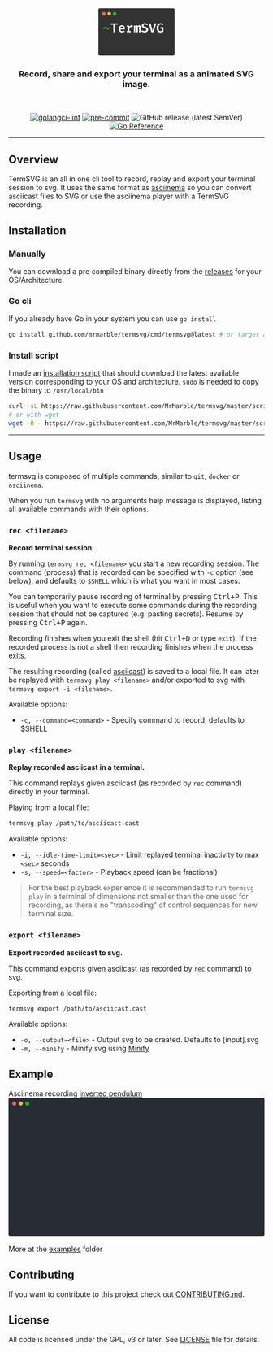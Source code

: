 <div align="center">
<img src="assets/logo.png" width="150">

### Record, share and export your terminal as a animated SVG image.
</div>

<div align="center">
</br>

[![golangci-lint](https://github.com/MrMarble/termsvg/actions/workflows/golangci-lint.yml/badge.svg)](https://github.com/MrMarble/termsvg/actions/workflows/golangci-lint.yml)
[![pre-commit](https://img.shields.io/badge/pre--commit-enabled-brightgreen?logo=pre-commit&logoColor=white)](https://github.com/pre-commit/pre-commit)
![GitHub release (latest SemVer)](https://img.shields.io/github/v/release/mrmarble/termsvg)
[![Go Reference](https://pkg.go.dev/badge/github.com/mrmarble/termsvg.svg)](https://pkg.go.dev/github.com/mrmarble/termsvg)

</div>

---

## Overview

TermSVG is an all in one cli tool to record, replay and export your terminal session to svg. It uses the same format as [asciinema](https://asciinema.org) so you can convert asciicast files to SVG or use the asciinema player with a TermSVG recording.

## Installation

### Manually

You can download a pre compiled binary directly from the [releases](https://github.com/mrmarble/termsvg/releases) for your OS/Architecture.


### Go cli

If you already have Go in your system you can use `go install`

```sh
go install github.com/mrmarble/termsvg/cmd/termsvg@latest # or target a specific version @v0.6.0
```

### Install script

I made an [installation script](scripts/install-termsvg.sh) that should download the latest available version corresponding to your OS and architecture. `sudo` is needed to copy the binary to `/usr/local/bin`
```sh
curl -sL https://raw.githubusercontent.com/MrMarble/termsvg/master/scripts/install-termsvg.sh | sudo -E bash -
# or with wget
wget -O - https://raw.githubusercontent.com/MrMarble/termsvg/master/scripts/install-termsvg.sh | sudo -E bash -
```

---

## Usage

termsvg is composed of multiple commands, similar to `git`, `docker` or
`asciinema`.

When you run `termsvg` with no arguments help message is displayed, listing
all available commands with their options.

### `rec <filename>`

**Record terminal session.**

By running `termsvg rec <filename>` you start a new recording session. The
command (process) that is recorded can be specified with `-c` option (see
below), and defaults to `$SHELL` which is what you want in most cases.

You can temporarily pause recording of terminal by pressing <kbd>Ctrl+P</kbd>.
This is useful when you want to execute some commands during the recording
session that should not be captured (e.g. pasting secrets). Resume by pressing
<kbd>Ctrl+P</kbd> again.

Recording finishes when you exit the shell (hit <kbd>Ctrl+D</kbd> or type
`exit`). If the recorded process is not a shell then recording finishes when
the process exits.

The resulting recording (called [asciicast](doc/asciicast-v2.md)) is saved to a local file. It can later be
replayed with `termsvg play <filename>` and/or exported to svg with `termsvg export -i <filename>`.

Available options:

- `-c, --command=<command>` - Specify command to record, defaults to $SHELL

### `play <filename>`

**Replay recorded asciicast in a terminal.**

This command replays given asciicast (as recorded by `rec` command) directly in
your terminal.

Playing from a local file:

```sh
termsvg play /path/to/asciicast.cast
```

Available options:

- `-i, --idle-time-limit=<sec>` - Limit replayed terminal inactivity to max `<sec>` seconds
- `-s, --speed=<factor>` - Playback speed (can be fractional)

> For the best playback experience it is recommended to run `termsvg play` in
> a terminal of dimensions not smaller than the one used for recording, as
> there's no "transcoding" of control sequences for new terminal size.

### `export <filename>`

**Export recorded asciicast to svg.**

This command exports given asciicast (as recorded by `rec` command) to svg.

Exporting from a local file:

```sh
termsvg export /path/to/asciicast.cast
```

Available options:

- `-o, --output=<file>` - Output svg to be created. Defaults to [input].svg
- `-m, --minify` - Minify svg using [Minify](https://github.com/tdewolff/minify)


## Example

Asciinema recording [inverted pendulum](https://asciinema.org/a/444816)
![inverted pendulum](examples/444816.svg)

More at the [examples](examples) folder

## Contributing

If you want to contribute to this project check out [CONTRIBUTING.md](CONTRIBUTING.md).

## License

All code is licensed under the GPL, v3 or later. See [LICENSE](LICENSE) file for details.